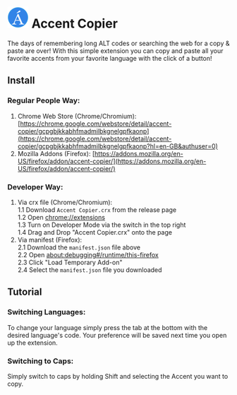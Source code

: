 # ![Logo](icon48.png "Logo") Accent Copier
The days of remembering long ALT codes or searching the web for a copy & paste are over! With this simple extension you can copy and paste all your favorite accents from your favorite language with the click of a button!

## Install
### Regular People Way:
1. Chrome Web Store (Chrome/Chromium): [https://chrome.google.com/webstore/detail/accent-copier/gcpgbjkkabhfmadmilbkgnelgpfkaonp](https://chrome.google.com/webstore/detail/accent-copier/gcpgbjkkabhfmadmilbkgnelgpfkaonp?hl=en-GB&authuser=0)
2. Mozilla Addons (Firefox): [https://addons.mozilla.org/en-US/firefox/addon/accent-copier/](https://addons.mozilla.org/en-US/firefox/addon/accent-copier/)
### Developer Way:
1. Via crx file (Chrome/Chromium):<br>
  1.1 Download `Accent Copier.crx` from the release page <br>
  1.2 Open [chrome://extensions](chrome://extensions)<br>
  1.3 Turn on Developer Mode via the switch in the top right<br>
  1.4 Drag and Drop "Accent Copier.crx" onto the page<br>
2. Via manifest (Firefox):<br>
  2.1 Download the `manifest.json` file above<br>
  2.2 Open [about:debugging#/runtime/this-firefox](about:debugging#/runtime/this-firefox)<br>
  2.3 Click "Load Temporary Add-on"<br>
  2.4 Select the `manifest.json` file you downloaded

## Tutorial
### Switching Languages:
To change your language simply press the tab at the bottom with the desired language's code. Your preference will be saved next time you open up the extension.
### Switching to Caps:
Simply switch to caps by holding Shift and selecting the Accent you want to copy.
